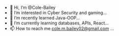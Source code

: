 - 👋 Hi, I’m @Cole-Bailey
- 👀 I’m interested in Cyber Security and gaming...
- 🌱 I’m recently learned Java-OOP...
- 🌱 I’m currently learning databases, APIs, React...
- 📫 How to reach me cole.m.bailey02@gmail.com ...


<!---
Cole-Bailey/Cole-Bailey is a ✨ special ✨ repository because its `README.md` (this file) appears on your GitHub profile.
You can click the Preview link to take a look at your changes.
--->
